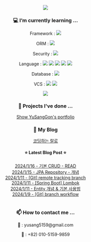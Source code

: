
<div align="center">
<img src="https://capsule-render.vercel.app/api?type=waving&color=d9ead3&height=300&section=header&text=YuSangGon's%20Profile&desc=Hopefully%20Desire%20Back-End%20Developer&fontSize=40&descSize=15&fontAlignY=40" />
<br>
<h3> 💻 I’m currently learning ... </h3> 
<p> Framework : <img src="https://img.shields.io/badge/Spring-6DB33F?style=flat-sqare&logo=spring&logoColor=white"></p>
<p> ORM : <img src="https://img.shields.io/badge/Spring_Data_Jpa-6DB33F?style=flat-sqare&logo=spring&logoColor=white"></p>
<p> Security : <img src="https://img.shields.io/badge/Spring_Security-6DB33F?style=flat-sqare&logo=Spring-Security&logoColor=white"></p>
<p> Language : <img src="https://img.shields.io/badge/Java-ED8B00?style=flat-sqare&logo=openjdk&logoColor=white"> <img src="https://img.shields.io/badge/JavaScript-F7DF1E?style=flat-sqare&logo=JavaScript&logoColor=white"> <img src="https://img.shields.io/badge/jQuery-0769AD?style=flat-sqare&logo=jquery&logoColor=white"> <img src="https://img.shields.io/badge/CSS3-1572B6?style=flat-sqare&logo=css3&logoColor=white"> <img src="https://img.shields.io/badge/HTML5-E34F26?style=flat-sqare&logo=html5&logoColor=white"></p>
<p> Database : <img src="https://img.shields.io/badge/MySQL-005C84?style=flat-sqare&logo=mysql&logoColor=white"></p>
<p> VCS : <img src="https://img.shields.io/badge/GIT-E44C30?style=flat-sqare&logo=git&logoColor=white"> <img src="https://img.shields.io/badge/GitHub-100000?style=flat-sqare&logo=github&logoColor=white"></p>
<img src="https://github-readme-stats.vercel.app/api/top-langs/?username=YuSangGon&theme=blue-gree">
<br>
<h3> 📝 Projects I've done ... </h3>
<a href="https://github.com/YuSangGon/portfolio">Show YuSangGon's portfolio</a>
<br>
<h3> 📓 My Blog </h3>
<a href="https://codingralro.tistory.com">코딩하는 랄로</a>
<br>
<h4>⭐ Latest Blog Post ⭐</h4>
<a href='https://codingralro.tistory.com/277'>2024/1/16 - 기본 CRUD - READ</a><br>
<a href='https://codingralro.tistory.com/276'>2024/1/15 - JPA Repository - 개념</a><br>
<a href='https://codingralro.tistory.com/275'>2024/1/11 - [Git] remote tracking branch</a><br>
<a href='https://codingralro.tistory.com/274'>2024/1/11 - [Spring Boot] Lombok</a><br>
<a href='https://codingralro.tistory.com/273'>2024/1/11 - Entity 개념 & 기본 사용법</a><br>
<a href='https://codingralro.tistory.com/272'>2024/1/9 - [Git] branch workflow</a><br>

<br>
<h3> 📫 How to contact me ... </h3>
<p>📧 : yusang5159@gmail.com</p>
<p>📱 : +82) 010-5159-9859</p>
</div>
